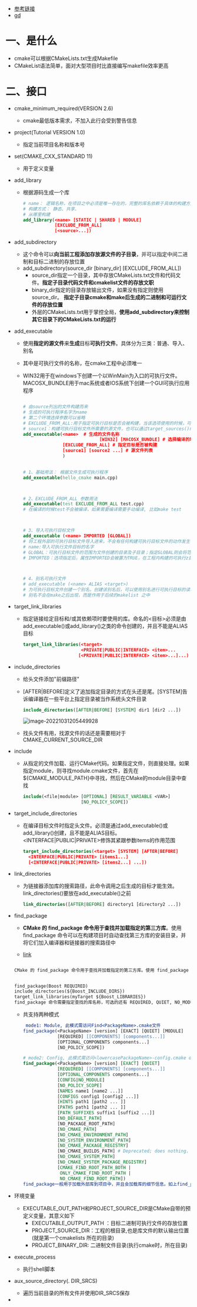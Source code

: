 - [参考链接](https://zhuanlan.zhihu.com/p/492932151)
- [gd](https://cmake.org/cmake/help/latest/guide/tutorial/index.html)

# 一、是什么

- cmake可以根据CMakeLists.txt生成Makefile
- CMakeList语法简单，面对大型项目时比直接编写makefile效率更高

# 二、接口

- cmake_minimum_required(VERSION 2.6)

  - cmake最低版本需求，不加入此行会受到警告信息

- project(Tutorial VERSION 1.0)

  - 指定当前项目名称和版本号

- set(CMAKE_CXX_STANDARD 11)

  - 用于定义变量

- add_library

  - 根据源码生成一个库

    ```cmake
    # name： 逻辑名称，在项目之中必须是唯一存在的，完整的库名依赖于具体的构建方式
    # 构建方式： 静态、共享、
    # 从哪里构建
    add_library(<name> [STATIC | SHARED | MODULE]
                [EXCLUDE_FROM_ALL]
                [<source>...])
    
    ```

- add_subdirectory
  - 这个命令可以**向当前工程添加存放源文件的子目录**，并可以指定中间二进制和目标二进制的存放位置
  - add_subdirectory(source_dir [binary_dir] [EXCLUDE_FROM_ALL])
    - source_dir指定一个目录，其中存放CMakeLists.txt文件和代码文件。**指定子目录代码文件和cmakelist文件的存放文职**
    - binary_dir指定的目录存放输出文件，如果没有指定则使用source_dir。 **指定子目录cmake和make后生成的二进制和可运行文件的存放位置**
    - 外层的CMakeLists.txt用于掌控全局，**使用add_subdirectory来控制其它目录下的CMakeLists.txt的运行**
  
- add_executable

  - 使用**指定的源文件**来**生成**目标**可执行文件**。具体分为三类：普通、导入、别名

  - 其中<name>是可执行文件的名称，在cmake工程中必须唯一

  - WIN32用于在windows下创建一个以WinMain为入口的可执行文件。MACOSX_BUNDLE用于mac系统或者IOS系统下创建一个GUI可执行应用程序

    ```cmake
    
    # 由source列出的文件构建而来
    # 生成的可执行程序名字为name
    # 第二个环境选择参数可以省略
    # EXCLUDE_FROM_ALL:用于指定可执行目标是否会被构建，当该选项使用的时候，可执行目标不会被构建
    # source1：构建可执行目标文件所需要的源文件，也可以通过target_sources()继续为可执行目标文件添加源文件，要求是在调用target_sources之前，可执行目标文件必须已经通过add_executable或add_library定义了
    add_executable(<name>  # 生成的文件名称
    							 [WIN32] [MACOSX_BUNDLE] # 选择编译的环境
                   [EXCLUDE_FROM_ALL] # 指定目标是否被构建
                   [source1] [source2 ...] # 源文件列表
                   )
                   
    
    # 1、基础用法： 根据文件生成可执行程序
    add_executable(hello_cmake main.cpp)
    
    
    
    # 2、EXCLUDE_FROM_ALL 参数用法
    add_executable(test EXCLUDE_FROM_ALL test.cpp)
    # 在编译的时候test不会被编译，如果需要编译需要手动编译, 比如make test
    
    
    
    # 3、导入可执行目标文件
    add_executable (<name> IMPORTED [GLOBAL])
    # 将工程外部的可执行目标文件导入进来，不会有任何构建可执行目标文件的动作发生
    # name:导入可执行文件目标的名字
    # GLOBAL：可执行目标文件的范围为文件创建的目录及子目录；指定GLOBAL则会将范围扩大到整个工程
    # IMPORTED：选项指定后，属性IMPORTED会被置为TRUE，在工程内构建的可执行z目标文件的属性IMPORTED会被置为FALSE
    
    
    
    # 4、别名可执行文件
    # add_executable (<name> ALIAS <target>)
    # 为可执行目标文件创建一个别名。创建该别名后，可以使用别名进行可执行目标的读、测试操作，但是不能利用别名对可执行目标的修改属性操作
    # 别名不会在make之后出现，而是作用于后续的makelist 之中
    
    
    ```

- target_link_libraries

  - 指定链接给定目标和/或其依赖项时要使用的库。命名的<目标>必须是由add_executable()或add_library()之类的命令创建的，并且不能是ALIAS目标

    ```cmake
    target_link_libraries(<target>
                          <PRIVATE|PUBLIC|INTERFACE> <item>...
                         [<PRIVATE|PUBLIC|INTERFACE> <item>...]...)
    ```

- include_directories

  - 给头文件添加"前缀路径"

  - [AFTER|BEFORE]定义了追加指定目录的方式在头还是尾。[SYSTEM]告诉编译器在一些平台上指定目录被当作系统头文件目录
  
    ```cmake
    include_directories([AFTER|BEFORE] [SYSTEM] dir1 [dir2 ...])
    ```

    ![image-20221031205449928](https://yrecord.oss-cn-hangzhou.aliyuncs.com/picture/202210312054790.png)
  
  - 找头文件有用，找源文件的话还是需要相对于CMAKE_CURRENT_SOURCE_DIR
  
- include

  - 从指定的文件加载、运行CMake代码。如果指定文件，则直接处理。如果指定module，则寻找module.cmake文件，首先在${CMAKE_MODULE_PATH}中寻找，然后在CMake的module目录中查找

    ```cmake
    include(<file|module> [OPTIONAL] [RESULT_VARIABLE <VAR>]
                          [NO_POLICY_SCOPE])
    ```

- target_include_directories

  - 在编译目标文件<target>时指定头文件。<target>必须是通过add_executable()或add_library()创建，且不能是ALIAS目标。<INTERFACE|PUBLIC|PRIVATE>修饰其紧跟参数items的作用范围

    ```cmake
    target_include_directories(<target> [SYSTEM] [AFTER|BEFORE]
      <INTERFACE|PUBLIC|PRIVATE> [items1...]
      [<INTERFACE|PUBLIC|PRIVATE> [items2...] ...])
    ```

- link_directories

  - 为链接器添加库的搜索路径，此命令调用之后生成的目标才能生效。link_directories()要放在add_executable()之前

    ```cmake
    link_directories([AFTER|BEFORE] directory1 [directory2 ...])
    ```

- find_package

  - **CMake 的 find_package 命令用于查找并加载指定的第三方库**。使用 find_package 命令可以在构建项目时自动查找第三方库的安装目录，并将它们加入编译器和链接器的搜索路径中

  - [link](https://wenku.baidu.com/view/342e69a1270c844769eae009581b6bd97f19bcef.html?_wkts_=1690248690798)


  ```protobuf
  
  CMake 的 find_package 命令用于查找并加载指定的第三方库。使用 find_package 命令可以在构建项目时自动查找第三方库的安装目录，并将它们加入编译器和链接器的搜索路径中。例如：
  
  
  find_package(Boost REQUIRED)
  include_directories(${Boost_INCLUDE_DIRS})
  target_link_libraries(myTarget ${Boost_LIBRARIES})
  find_package 命令需要指定查找的库名称，可选的还有 REQUIRED, QUIET, NO_MODULE等参数。
  ```

  - 共支持两种模式

    ```cmake
     mode1: Module, 此模式需访问Find<PackageName>.cmake文件
    find_package(<PackageName> [version] [EXACT] [QUIET] [MODULE]
                 [REQUIRED] [[COMPONENTS] [components...]]
                 [OPTIONAL_COMPONENTS components...]
                 [NO_POLICY_SCOPE])
    
    # mode2: Config, 此模式需访问<lowercasePackageName>-config.cmake or <PackageName>Config.cmake
    find_package(<PackageName> [version] [EXACT] [QUIET]
                 [REQUIRED] [[COMPONENTS] [components...]]
                 [OPTIONAL_COMPONENTS components...]
                 [CONFIG|NO_MODULE]
                 [NO_POLICY_SCOPE]
                 [NAMES name1 [name2 ...]]
                 [CONFIGS config1 [config2 ...]]
                 [HINTS path1 [path2 ... ]]
                 [PATHS path1 [path2 ... ]]
                 [PATH_SUFFIXES suffix1 [suffix2 ...]]
                 [NO_DEFAULT_PATH]
                 [NO_PACKAGE_ROOT_PATH]
                 [NO_CMAKE_PATH]
                 [NO_CMAKE_ENVIRONMENT_PATH]
                 [NO_SYSTEM_ENVIRONMENT_PATH]
                 [NO_CMAKE_PACKAGE_REGISTRY]
                 [NO_CMAKE_BUILDS_PATH] # Deprecated; does nothing.
                 [NO_CMAKE_SYSTEM_PATH]
                 [NO_CMAKE_SYSTEM_PACKAGE_REGISTRY]
                 [CMAKE_FIND_ROOT_PATH_BOTH |
                  ONLY_CMAKE_FIND_ROOT_PATH |
                  NO_CMAKE_FIND_ROOT_PATH])
    find_package一般用于加载外部库到项目中，并且会加载库的细节信息。如上find_package有两种模式：Module与Config
    ```

    

- 环境变量
  - EXECUTABLE_OUT_PATH和PROJECT_SOURCE_DIR是CMake自带的预定义变量，其意义如下
    - EXECUTABLE_OUTPUT_PATH ：目标二进制可执行文件的存放位置
    - PROJECT_SOURCE_DIR：工程的根目录,也是库文件的默认输出位置(就是第一个cmakelists 所在的目录)
    - PROJECT_BINARY_DIR:  二进制文件目录(执行cmake时，所在目录)

- execute_process
  - 执行shell脚本

- aux_source_directory(. DIR_SRCS)
  - 遍历当前目录的所有文件并使用DIR_SRCS保存
  
- 